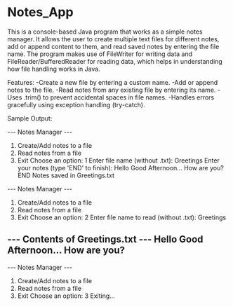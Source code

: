 # Notes_App
This is a console-based Java program that works as a simple notes manager. It allows the user to create multiple text files for different notes, add or append content to them, and read saved notes by entering the file name.
The program makes use of FileWriter for writing data and FileReader/BufferedReader for reading data, which helps in understanding how file handling works in Java.

Features:
  -Create a new file by entering a custom name.
  -Add or append notes to the file.
  -Read notes from any existing file by entering its name.
  -Uses .trim() to prevent accidental spaces in file names.
  -Handles errors gracefully using exception handling (try-catch).

Sample Output:


--- Notes Manager ---
1. Create/Add notes to a file
2. Read notes from a file    
3. Exit
Choose an option: 1
Enter file name (without .txt): Greetings
Enter your notes (type 'END' to finish):
Hello
Good Afternoon...
How are you?
END
Notes saved in Greetings.txt

--- Notes Manager ---
1. Create/Add notes to a file
2. Read notes from a file
3. Exit
Choose an option: 2
Enter file name to read (without .txt): Greetings

--- Contents of Greetings.txt ---
Hello
Good Afternoon...
How are you?
-------------------------------

--- Notes Manager ---
1. Create/Add notes to a file
2. Read notes from a file
3. Exit
Choose an option: 3 
Exiting...
